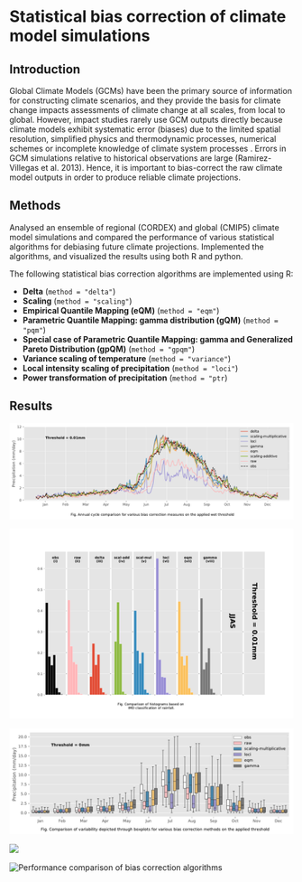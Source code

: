 # Statistical bias correction of climate model simulations

## Introduction
Global Climate Models (GCMs) have been the primary source of information for constructing climate scenarios, and they provide the basis for climate change impacts assessments of climate change at all scales, from local to global. However, impact studies rarely use GCM outputs directly because climate models exhibit systematic error (biases) due to the limited spatial resolution, simplified physics and thermodynamic processes, numerical schemes or incomplete knowledge of climate system processes . Errors in GCM simulations relative to historical observations are large (Ramirez-Villegas et al. 2013). Hence, it is important to bias-correct the raw climate model outputs in order to produce reliable climate projections.

## Methods
Analysed an ensemble of regional (CORDEX) and global (CMIP5) climate model simulations and compared the performance of various statistical algorithms for debiasing future climate projections. Implemented the algorithms, and visualized the results using both R and python. 

The following statistical bias correction algorithms are implemented using R:

* **Delta** (`method = "delta"`)
* **Scaling** (`method = "scaling"`)
* **Empirical Quantile Mapping (eQM)** (`method = "eqm"`)
* **Parametric Quantile Mapping: gamma distribution (gQM)** (`method = "pqm"`)
* **Special case of Parametric Quantile Mapping: gamma and Generalized Pareto Distribution (gpQM)** (`method = "gpqm"`)
* **Variance scaling of temperature** (`method = "variance"`)
* **Local intensity scaling of precipitation** (`method = "loci"`)
* **Power transformation of precipitation** (`method = "ptr`)

## Results 

![](output/plots/analysis1/precip/png_files/0.01_annualcycle.png)

![](output/plots/analysis1/precip/png_files/0.01_precip_JJAS_histcompIMD_color.pdf-1.png)

![](output/plots/analysis1/precip/png_files/0_precip_monboxplotcomp.pdf-1.png)

![](/home/abhi/main/coding/Python-code/mygit/Stat-BC-climate/output/plots/analysis1/precip/png_files/0_precip_annualbias.pdf-1.png)

![Performance comparison of bias correction algorithms](/home/abhi/main/coding/Python-code/mygit/Stat-BC-climate/output/plots/analysis1/precip/metric_df.png)
